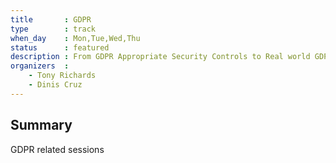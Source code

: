 ```yaml
---
title       : GDPR
type        : track
when_day    : Mon,Tue,Wed,Thu
status      : featured
description : From GDPR Appropriate Security Controls to Real world GDPR practices, this is where the real GDPR security experts will be
organizers  :
    - Tony Richards
    - Dinis Cruz
---
```


## Summary

GDPR related sessions
